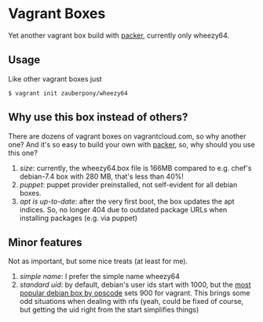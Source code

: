 Vagrant Boxes
=============

Yet another vagrant box build with [packer][1], currently only wheezy64.

Usage
-----

Like other vagrant boxes just

    $ vagrant init zauberpony/wheezy64

Why use this box instead of others?
-----------------------------------

There are dozens of vagrant boxes on vagrantcloud.com, so why another one? And it's so easy to build your own with [packer][1], so, why should you use this one?

1. *size*: currently, the wheezy64.box file is 166MB compared to e.g. chef's debian-7.4 box with 280 MB, that's less than 
40%!
2. *puppet*: puppet provider preinstalled, not self-evident for all debian boxes.
3. *apt is up-to-date*: after the very first boot, the box updates the apt indices. So, no longer 404 due to outdated package URLs when installing packages (e.g. via puppet)

Minor features
--------------

Not as important, but some nice treats (at least for me).

1. *simple name*: I prefer the simple name wheezy64
2. *standard uid*: by default, debian's user ids start with 1000, but the [most popular debian box by opscode][3] sets 900 for vagrant. This brings some odd situations when dealing with nfs (yeah, could be fixed of course, but getting the uid right from the start simplifies things)

[1]: http://packer.io "Packer.io, a tool for creating identical machine images for multiple platforms from a single source configuration"
[3]: https://vagrantcloud.com/chef/debian-7.4 "chef/debian-7.4"
